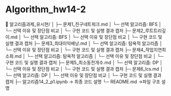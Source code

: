 # Algorithm_hw14-2

📁 알고리즘과제_유시현/
│
├─ 문제1_친구네트워크.md
│   └─ 선택 알고리즘: BFS
│   └─ 선택 이유 및 장단점 비교
│   └─ 구현 코드 및 실행 결과 캡처
├─ 문제2_루트트리깊이.md
│   └─ 선택 알고리즘: BFS
│   └─ 선택 이유 및 장단점 비교
│   └─ 구현 코드 및 실행 결과 캡처
├─ 문제3_최대이익배낭.md
│   └─ 선택 알고리즘: 탐욕적 알고리즘
│   └─ 선택 이유 및 장단점 비교
│   └─ 구현 코드 및 실행 결과 캡처
├─ 문제4_작업지연최소화.md
│   └─ 선택 알고리즘: 탐욕적 알고리즘
│   └─ 선택 이유 및 장단점 비교
│   └─ 구현 코드 및 실행 결과 캡처
├─ 문제5_최소동전개수.md
│   └─ 선택 알고리즘: DP
│   └─ 선택 이유 및 장단점 비교
│   └─ 구현 코드 및 실행 결과 캡처
├─ 문제6_lcs.md
│   └─ 선택 알고리즘: DP
│   └─ 선택 이유 및 장단점 비교
│   └─ 구현 코드 및 실행 결과 캡처
├─ 알고리즘14_2_p1.ipynb -> 최종 코드 설명
└─ README.md ->파일 구조 설명
